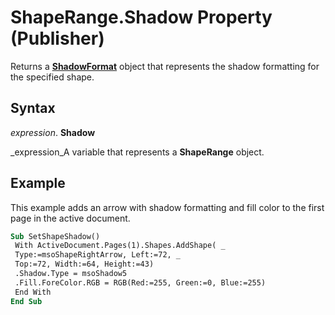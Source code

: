 
# ShapeRange.Shadow Property (Publisher)

Returns a  **[ShadowFormat](b23ab92e-5e49-8d8d-69d5-93d391a9edb2.md)** object that represents the shadow formatting for the specified shape.


## Syntax

 _expression_. **Shadow**

 _expression_A variable that represents a  **ShapeRange** object.


## Example

This example adds an arrow with shadow formatting and fill color to the first page in the active document.


```vb
Sub SetShapeShadow() 
 With ActiveDocument.Pages(1).Shapes.AddShape( _ 
 Type:=msoShapeRightArrow, Left:=72, _ 
 Top:=72, Width:=64, Height:=43) 
 .Shadow.Type = msoShadow5 
 .Fill.ForeColor.RGB = RGB(Red:=255, Green:=0, Blue:=255) 
 End With 
End Sub
```

